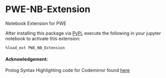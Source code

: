 # PWE-NB-Extension
Notebook Extension for PWE

After installing this package via [PyPi](https://pypi.org/project/PWE-NB-Extension/), execute the following in your jupyter notebook to activate this extension:

```%load_ext PWE_NB_Extension```

#### Acknowledgement:
Prolog Syntax Highlighting code for Codemirror found [here](https://github.com/SWI-Prolog/swish/tree/master/web/js/codemirror/mode/prolog)
